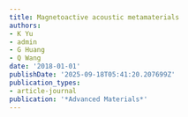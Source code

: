 ```yaml
---
title: Magnetoactive acoustic metamaterials
authors:
- K Yu
- admin
- G Huang
- Q Wang
date: '2018-01-01'
publishDate: '2025-09-18T05:41:20.207699Z'
publication_types:
- article-journal
publication: '*Advanced Materials*'
---
```

